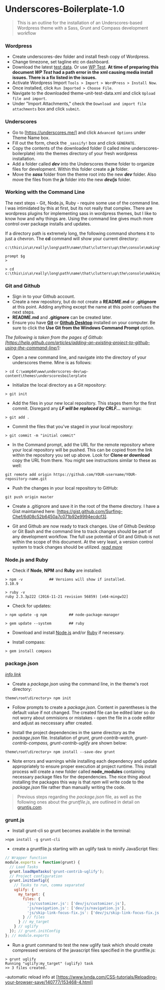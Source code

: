 # Underscores-Boilerplate-1.0
> This is an outline for the installation of an Underscores-based Wordpress theme with a Sass, Grunt and Compass development workflow

### Wordpress
- Create underscores-dev folder and install fresh copy of Wordpress.
- Change timezone, set tagline etc on dashboard.
- Download the latest [test data](https://wpcom-themes.svn.automattic.com/demo/theme-unit-test-data.xml). Or use [WP Test](https://github.com/poststatus/wptest). **At time of preparing this document *WP Test* had a path error in the xml causing media install issues.  There is a fix listed in the issues.**
- Activate Wordpress Import `Tools > Import > WordPress > Install Now`.
- Once installed, click `Run Imported > Choose File`.
- Navigate to the downloaded theme-unit-test-data.xml and click `Upload file and import`.
- Under "Import Attachments," check the `Download and import file attachments` box and click `submit`.

### Underscores
- Go to [https://underscores.me/] and click `Advanced Options` under Theme Name box.
- Fill out the form, check the `_sassify!` box and click `GENERATE`.
- Copy the contents of the downloaded folder (I called mine underscores-boilerplate) into the themes directory of your fresh wordpress installation.
- Add a folder called **_dev_** into the Underscores theme folder to organize files for development.  Within this folder create a **_js_** folder.
- Move the **_sass_** folder from the theme root into the new **_dev_** folder.  Also move the files from the **_js_** folder into the new **_dev/js_** folder.

### Working with the Command Line
The next steps - Git, Node.js, Ruby - require some use of the command line.  
I was intimidated by this at first, but its not really that complex.
There are wordpress plugins for implementing sass in wordpress themes,
but I like to know how and why things are.
Using the command line gives much more control over package installs
and updates.

If a directory path is extremely long, the following command shortens it to just a chevron.  The **cd** command will show your current directory:
```
c:\this\is\a\really\long\path\name\that\clutters\up\the\console\making\things\hard\to\read>

prompt $g
>

> cd
c:\this\is\a\really\long\path\name\that\clutters\up\the\console\makking\things\hard\to\read>
```

### Git and Github
- Sign in to your Github account.
- Create a new repository, but do not create a **README.md** or **.gitignore** at this point. Adding anything except the name at this point confuses the next steps. 
- **README.md** and **.gitignore** can be created later.
- Ensure you have **[Git](https://git-scm.com/downloads)** or **[Github Desktop](https://desktop.github.com/)** installed on your computer. Be sure to click the **Use Git from the Windows Command Prompt** option.

_The following is taken from the pages of Github: [https://help.github.com/articles/adding-an-existing-project-to-github-using-the-command-line/]:_

- Open a new command line, and navigate into the directory of your underscores theme.  Mine is as follows:
```console
> cd C:\wamp64\www\underscores-dev\wp-content\themes\underscoresboilerplate
```

- Initialize the local directory as a Git repository:
```console
> git init
``` 

- Add the files in your new local repository. This stages them for the first commit. Disregard any **_LF will be replaced by CRLF..._** warnings:
```console
> git add .
```  

- Commit the files that you've staged in your local repository:
```console
> git commit -m "initial commit"
``` 

- In the Command prompt, add the URL for the remote repository where your local repository will be pushed.  This can be copied from the link within the repository you set up above.  Look for **Clone or download** copy the URL from there.  You might see instructions similar to these as well:
```console
git remote add origin https://github.com/YOUR-username/YOUR-repository-name.git
``` 

- Push the changes in your local repository to GitHub:
```console
git push origin master
``` 

- Create a .gitignore and save it in the root of the theme directory.  I have a Gist maintained here: [https://gist.github.com/Surfing-Chef/6d08c52b6450a7c071b92e9994ecdcf3].

- Git and Github are now ready to track changes.  Use of Github Desktop or Git Bash and the command line to track changes should be part of any development workflow. The full use potential of Git and Github is not within the scope of this document. At the very least, a version control system to track changes should be utilized. _[read more](https://www.g2crowd.com/categories/version-control-systems)_

### Node.js and Ruby
- Check if **Node**, **NPM** and **Ruby** are installed:
```console
> npm -v            ## Versions will show if installed.
3.10.9                           

> ruby -v
ruby 2.3.3p222 (2016-11-21 revision 56859) [x64-mingw32]
```

- Check for updates:
```console
> npm update -g npm          ## node-package-manager

> gem update --system        ## ruby
```

- Download and install [Node.js](https://nodejs.org/en/) and/or [Ruby](https://rubyinstaller.org/) if necessary.  

- Install compass:
```console
> gem install compass
```

### package.json

_[info link](https://docs.npmjs.com/getting-started/using-a-package.json)_

- Create a *_package.json_* using the command line, in the theme's root directory:
```console
theme\root\directory> npm init
```

- Follow prompts to create a *_package.json_*. Content in parentheses is the default value if not changed. The created file can be edited later so do not worry about ommisions or mistakes - open the file in a code editor and adjust as neccessary after created.

- Install the project dependencies in the same directory as the *_package.json_* file. Installation of *_grunt, grunt-contrib-watch, grunt-contrib-compass, grunt-contrib-uglify_* are shown below:
```console
theme\root\directory> npm install --save-dev grunt
```

- Note errors and warnings while installing each dependency and update appropriately to ensure proper execution at project runtime.  This install process will create a new folder called **node_modules** containing necessary package files for the dependencies. The nice thing about installing the packages this way is that *_npm_* will write code to the *_package.json_* file rather than manually writing the code.  

> Previous steps regarding the *_package.json_* file, as well as the following ones about the *_gruntfile.js_*, are outlined in detail on [gruntjs.com](http://gruntjs.com/getting-started).

### grunt.js
-  Install grunt-cli so grunt becomes available in the terminal:

```console
>npm install -g grunt-cli
```

- create a gruntfile.js starting with an uglify task to minify JavaScript files:
```javascript
// Wrapper function
module.exports = function(grunt) {
  // Load Tasks
  grunt.loadNpmTasks('grunt-contrib-uglify');
  // Project configuration
  grunt.initConfig({
    // Tasks to run, comma separated
    uglify: {
      my_target: {
        files: {
          'js/customizer.js': ['dev/js/customizer.js'],
          'js/navigation.js': ['dev/js/navigation.js'],
          'js/skip-link-focus-fix.js': ['dev/js/skip-link-focus-fix.js']
        } // files
      } // my_target
    } // uglify
  }); // grunt.initConfig
}; // module.exports
```

- Run a grunt command to test the new uglify task which should create compressed versions of the javascript files specified in the gruntfile.js:
```console
> grunt uglify
Running "uglify:my_target" (uglify) task
>> 3 files created.
```




 
 -automatic reload info at [https://www.lynda.com/CSS-tutorials/Reloading-your-browser-save/140777/153468-4.html]
 
